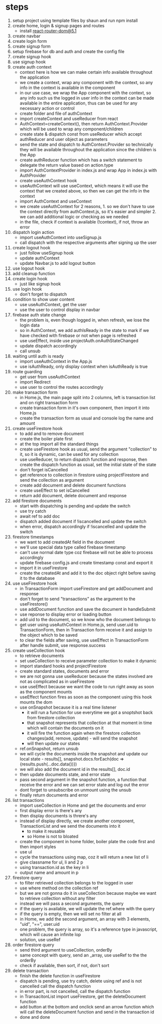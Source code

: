 # steps

1. setup project using template files by shaun and run npm install
2. create home, login & signup pages and routes
	- install react-router-dom@5.1
3. create navbar
4. create login form
5. create signup form
6. setup firebase for db and auth and create the config file
7. create signup hook
8. use signup hook
9. create auth context
	- context here is how we can make certain info available throughout the application
	- we create a context, wrap any component with the context, so any info in the context is available in the component
	- in our use case, we wrap the App component with the context, so any info such us the logged in user info in the context can be made available in the entire application, thus can be used for any necessary action or control
	- create folder and file of authContext
	- import createContext and useReducer from react
	- AuthContext=createContext(), then return AuthContext.Provider which will be used to wrap any component/children
	- create state & dispatch const from useReducer which accept authReducer and user object as parameters
	- send the state and dispatch to AuthContext.Provider so technically they will be available throughout the application since the children is the App
	- create authReducer function which has a switch statement to delegate the return value based on action.type
	- import AuthContextProvider in index.js and wrap App in index.js with AuthProvider
	- create useAuthContext hook
	- useAuthContext will use useContext, which means it will use the context that we created above, so then we can get the info in the context
	- import AuthContext and useContext
	- we create useAuthContext for 2 reasons, 1. so we don't have to use the context directly from authContext.js, so it's easier and simpler 2. we can add additional logic or checking as we needed
	- in the file, check if context is available (!context), if not, throw an error
10. dispatch login action
	- import useAuthContext into useSignup.js
	- call dispatch with the respective arguments after signing up the user
11. create logout hook
	- just follow useSignup hook
	- update authContext
	- update Navbar.js to add logout button
12. use logout hook
13. add cleanup function
14. create login hook
	- just like signup hook
15. use login hook
	- don't forget to dispatch
16. condition to show user content
	- use useAuthContext, get the user
	- use the user to control display in navbar
17. firebase auth state change
	- the problem is, even though logged in, when refresh, we lose the login data
	- so in AuthContext, we add authIsReady in the state to mark if we have checked with firebase or not when page is refreshed
	- use useEffect, inside use projectAuth.onAuthStateChanged
	- update dispatch accordingly
	- call unsub
18. waiting until auth is ready
	- import useAuthContext in the App.js
	- use isAuthReady, only display context when isAuthReady is true
19. route guarding
	- get user from useAuthContext
	- import Redirect
	- use user to control the routes accordingly
20. make transaction form
	- in Home.js, the main page split into 2 columns, left is transaction list and on right transaction form
	- create transaction form in it's own component, then import it into Home.js
	- create the transaction form as usual and console log the name and amount
21. create useFirestore hook
	- to add and to remove document
	- create the boiler plate first
	- at the top import all the standard things
	- create useFirestore hook as usual, send the argument "collection" to it, so it is dynamic, can be used for any collection
	- use useReducer, to return dispatch function and response, then create the dispatch function as usual, set the initial state of the state
	- don't forget isCancelled
	- get reference to collection in firestore using projectFirestore and send the collection as argument
	- create add document and delete document functions
	- create useEffect to set isCancelled
	- return add document, delete document and response
22. add firestore documents
	- start with dispatching is pending and update the switch
	- use try catch
	- await ref to add doc
	- dispatch added document if !iscancelled and update the switch
	- when error, dispatch accordingly if !iscancelled and update the switch
23. firestore timestamps
	- we want to add createdAt field in the document
	- we'll use special data type called firebase timestamp
	- can't use normal date type coz firebase will not be able to process accordingly
	- update firebase config.js and create timestamp const and export it
	- import it in useFirestore 
	- create the createdAt and add it to the doc object right before saving it to the database
24. use useFirestore hook
	- in TransactionForm import useFirestore and get addDocument and response
	- don't forget to send "transactions" as the argument to the useFirestore()
	- use addDocument function and save the document in handleSubmit
	- use reponse to display error or loading button
	- add uid to the document, so we know who the document belongs to
	- get user using useAuthContext in Home.js, send user.uid to TransactionForm, then in Transaction form receive it and assign to the object which to be saved
	- to clear the fields after saving, use useEffect in TransactionForm after handle submit, use response.success
25. create useCollection hook
	- to retrieve documents
	- set useCollection to receive parameter collection to make it dynamic
	- import standard hooks and projectFirestore
	- create standard states, documents and error
	- we are not gonna use useReducer because the states involved are not as complicated as in useFirestore
	- use useEffect because we want the code to run right away as soon as the component mounts
	- useEffect function fires as soon as the component using this hook mounts the dom
	- use onSnapshot because it is a real time listener
		- it will run a function for use everytime we got a snoptshot back from firestore collection
		- that snapshot represents that collection at that moment in time which will contain the documents on it
		- it will fire the function again when the firestore collection changes(add, remove, update) - will send the snapshot
		- will then update our states
	- ref.onSnapshot, return unsub
	- we will cycle the documents inside the snapshot and update our local state - results[], snapshot.docs.forEach(doc => {results.push(...doc.data())})
	- we will also add the document id in the results[], doc.id
	- then update documents state, and error state
	- pass second argument in the snapshot function, a function that receive the error and we can set error state and log out the error
	- dont forget to unsubscribe on unmount using the unsub
	- finally return documents and error
26. list transactions
	- import useCollection in Home and get the documents and error
	- first display error is there's any
	- then display documents is threre's any
	- instead of display directly, we create another component, TransactionList and we send the documents into it
		- to make it reusable
		- so Home is not to bloated
	- create the component in home folder, boiler plate the code first and then import styles
	- use ul
	- cycle the transactions using map, coz it will return a new list of li
	- give classname for ul, li and 2 p
	- using transaction.id as the key in li
	- output name and amount in p 
27. firestore query
	- to filter retrieved collection belongs to the logged in user
	- use where method on the collection ref
	- but we are not gonna do it in useCollection because maybe we want to retrieve collection without any filter
	- instead we will pass a second arguments, the query
	- if the query is available, we will update the ref.where with the query
	- if the query is empty, then we will set no filter at all
	- in Home, we add the second argument, an array with 3 elements, "uid", "==", user.uid
	- one problem, the query is array, so it's a reference type in javascript, which will cause an infinite lop
	- solution, use useRef
28. order firestore query
	- send third argument to useCollection, orderBy
	- same concept with query, send an _array, use useRef to the the orderBy
	- check if available, then sort, if not, don't sort
29. delete transaction
	- finish the delete function in useFirestore
	- dispatch is pending, use try catch, delete using ref and is not cancelled call the dispatch function
	- in error part, is not cancelled, call the dispatch function
	- in TransacitonList import useFirestore, get the deleteDocument function
	- add button at the bottom and onclick send an arrow function which will call the deleteDocument function and send in the transaction id
	- done and done